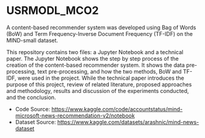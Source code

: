 # USRMODL_MCO2

A content-based recommender system was developed using Bag of Words (BoW) and Term Frequency-Inverse Document Frequency (TF-IDF) on the MIND-small dataset. 

This repository contains two files: a Jupyter Notebook and a technical paper. The Jupyter Notebook shows the step by step process of the creation of the content-based recommender system. It shows the data pre-processing, text pre-processing, and how the two methods, BoW and TF-IDF, were used in the project. While the technical paper introduces the purpose of this project, review of related literature, proposed approaches and methodology, results and discussion of the experiments conducted, and the conclusion.

- Code Source: https://www.kaggle.com/code/accountstatus/mind-microsoft-news-recommendation-v2/notebook
- Dataset Source: https://www.kaggle.com/datasets/arashnic/mind-news-dataset

